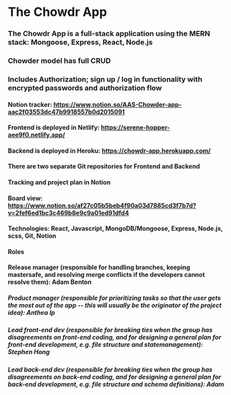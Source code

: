 # The Chowdr App
### The Chowdr App is a full-stack application using the MERN stack: Mongoose, Express, React, Node.js
### Chowder model has full CRUD
### Includes Authorization; sign up / log in functionality with encrypted passwords and authorization flow

#### Notion tracker: https://www.notion.so/AAS-Chowder-app-aac2f03553dc47b9918557b0d2015091
#### Frontend is deployed in Netlify: https://serene-hopper-aee9f0.netlify.app/
#### Backend is deployed in Heroku: https://chowdr-app.herokuapp.com/


#### There are two separate Git repositories for Frontend and Backend
#### Tracking and project plan in Notion
#### Board view: https://www.notion.so/af27c05b5beb4f90a03d7885cd3f7b7d?v=2fef6ed1bc3c469b8e9c9a01ed91dfd4
#### Technologies: React, Javascript, MongoDB/Mongoose, Express, Node.js, scss, Git, Notion


#### Roles
#### Release manager (responsible for handling branches, keeping mastersafe, and resolving merge conflicts if the developers cannot resolve them): Adam Benton
##### Product manager (responsible for prioritizing tasks so that the user gets the most out of the app -- this will usually be the originator of the project idea): Anthea Ip
##### Lead front-end dev (responsible for breaking ties when the group has disagreements on front-end coding, and for designing a general plan for front-end development, e.g. file structure and statemanagement): Stephen Hong
##### Lead back-end dev (responsible for breaking ties when the group has disagreements on back-end coding, and for designing a general plan for back-end development, e.g. file structure and schema definitions): Adam





